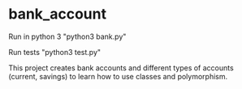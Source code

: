 # bank_account

Run in python 3 "python3 bank.py"

Run tests "python3 test.py" 

This project creates bank accounts and different types of accounts (current, savings) to learn how to use classes and polymorphism. 